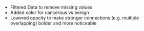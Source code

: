 * Filtered Data to remove missing values
* Added color for cancerous vs benign
* Lowered opacity to make stronger connections (e.g. multiple overlapping) bolder and more noticeable